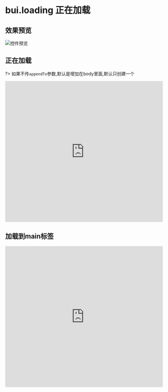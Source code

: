 # bui.loading 正在加载

## 效果预览
![控件预览](http://www.easybui.com/static/images/controls/bui-loading_low.gif)

## 正在加载

?> 如果不传`appendTo`参数,默认是增加在body里面,默认只创建一个

<iframe width="100%" height="450" src="https://jshare.com.cn/easybui/tICLxq/share/js,html,css,result" allowfullscreen="allowfullscreen" frameborder="0"></iframe>

## 加载到main标签

<iframe width="100%" height="450" src="https://jshare.com.cn/easybui/tICLxq/1/share/js,html,css,result" allowfullscreen="allowfullscreen" frameborder="0"></iframe>